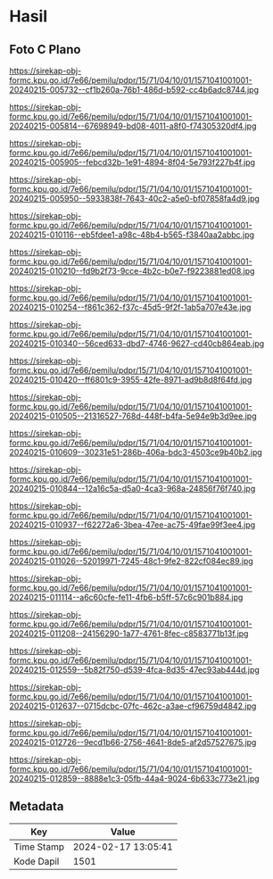 # Hasil

## Foto C Plano

https://sirekap-obj-formc.kpu.go.id/7e66/pemilu/pdpr/15/71/04/10/01/1571041001001-20240215-005732--cf1b260a-76b1-486d-b592-cc4b6adc8744.jpg

https://sirekap-obj-formc.kpu.go.id/7e66/pemilu/pdpr/15/71/04/10/01/1571041001001-20240215-005814--67698949-bd08-4011-a8f0-f74305320df4.jpg

https://sirekap-obj-formc.kpu.go.id/7e66/pemilu/pdpr/15/71/04/10/01/1571041001001-20240215-005905--febcd32b-1e91-4894-8f04-5e793f227b4f.jpg

https://sirekap-obj-formc.kpu.go.id/7e66/pemilu/pdpr/15/71/04/10/01/1571041001001-20240215-005950--5933838f-7643-40c2-a5e0-bf07858fa4d9.jpg

https://sirekap-obj-formc.kpu.go.id/7e66/pemilu/pdpr/15/71/04/10/01/1571041001001-20240215-010116--eb5fdee1-a98c-48b4-b565-f3840aa2abbc.jpg

https://sirekap-obj-formc.kpu.go.id/7e66/pemilu/pdpr/15/71/04/10/01/1571041001001-20240215-010210--fd9b2f73-9cce-4b2c-b0e7-f9223881ed08.jpg

https://sirekap-obj-formc.kpu.go.id/7e66/pemilu/pdpr/15/71/04/10/01/1571041001001-20240215-010254--f861c362-f37c-45d5-9f2f-1ab5a707e43e.jpg

https://sirekap-obj-formc.kpu.go.id/7e66/pemilu/pdpr/15/71/04/10/01/1571041001001-20240215-010340--56ced633-dbd7-4746-9627-cd40cb864eab.jpg

https://sirekap-obj-formc.kpu.go.id/7e66/pemilu/pdpr/15/71/04/10/01/1571041001001-20240215-010420--ff6801c9-3955-42fe-8971-ad9b8d8f64fd.jpg

https://sirekap-obj-formc.kpu.go.id/7e66/pemilu/pdpr/15/71/04/10/01/1571041001001-20240215-010505--21316527-768d-448f-b4fa-5e94e9b3d9ee.jpg

https://sirekap-obj-formc.kpu.go.id/7e66/pemilu/pdpr/15/71/04/10/01/1571041001001-20240215-010609--30231e51-286b-406a-bdc3-4503ce9b40b2.jpg

https://sirekap-obj-formc.kpu.go.id/7e66/pemilu/pdpr/15/71/04/10/01/1571041001001-20240215-010844--12a16c5a-d5a0-4ca3-968a-24856f76f740.jpg

https://sirekap-obj-formc.kpu.go.id/7e66/pemilu/pdpr/15/71/04/10/01/1571041001001-20240215-010937--f62272a6-3bea-47ee-ac75-49fae99f3ee4.jpg

https://sirekap-obj-formc.kpu.go.id/7e66/pemilu/pdpr/15/71/04/10/01/1571041001001-20240215-011026--52019971-7245-48c1-9fe2-822cf084ec89.jpg

https://sirekap-obj-formc.kpu.go.id/7e66/pemilu/pdpr/15/71/04/10/01/1571041001001-20240215-011114--a6c60cfe-fe11-4fb6-b5ff-57c6c901b884.jpg

https://sirekap-obj-formc.kpu.go.id/7e66/pemilu/pdpr/15/71/04/10/01/1571041001001-20240215-011208--24156290-1a77-4761-8fec-c8583771b13f.jpg

https://sirekap-obj-formc.kpu.go.id/7e66/pemilu/pdpr/15/71/04/10/01/1571041001001-20240215-012559--5b82f750-d539-4fca-8d35-47ec93ab444d.jpg

https://sirekap-obj-formc.kpu.go.id/7e66/pemilu/pdpr/15/71/04/10/01/1571041001001-20240215-012637--0715dcbc-07fc-462c-a3ae-cf96759d4842.jpg

https://sirekap-obj-formc.kpu.go.id/7e66/pemilu/pdpr/15/71/04/10/01/1571041001001-20240215-012726--9ecd1b66-2756-4641-8de5-af2d57527675.jpg

https://sirekap-obj-formc.kpu.go.id/7e66/pemilu/pdpr/15/71/04/10/01/1571041001001-20240215-012859--8888e1c3-05fb-44a4-9024-6b633c773e21.jpg


## Metadata

| Key        | Value               |
| ---------- | ------------------- |
| Time Stamp | 2024-02-17 13:05:41 |
| Kode Dapil | 1501                |



